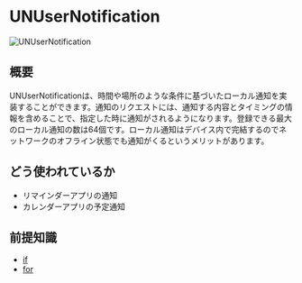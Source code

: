 # UNUserNotification
![UNUserNotification](UNUserNotification.gif)

## 概要
UNUserNotificationは、時間や場所のような条件に基づいたローカル通知を実装することができます。通知のリクエストには、通知する内容とタイミングの情報を含めることで、指定した時に通知がされるようになります。登録できる最大のローカル通知の数は64個です。ローカル通知はデバイス内で完結するのでネットワークのオフライン状態でも通知がくるというメリットがあります。

## どう使われているか
- リマインダーアプリの通知
- カレンダーアプリの予定通知

## 前提知識 
- [if](https://github.com/lifeistech/toybox/tree/main/if)
- [for](https://github.com/lifeistech/toybox/tree/main/for)
